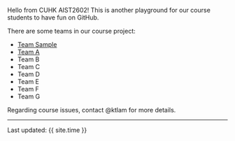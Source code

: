 Hello from CUHK AIST2602! This is another playground for our course students to have fun on GitHub.

There are some teams in our course project:

* [Team Sample](https://aist2602-2022.github.io/project-milestone3-team-sample/ 'Team Sample')
* [Team A](https://aist2602-2022.github.io/project-milestone3-team-a/ 'Team A')
* Team B
* Team C
* Team D
* Team E
* Team F
* Team G

Regarding course issues, contact @ktlam for more details.

---
Last updated: {{ site.time }}
